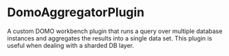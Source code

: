 # DomoAggregatorPlugin
A custom DOMO workbench plugin that runs a query over multiple database instances and aggregates the results into a single data set. This plugin is useful when dealing with a sharded DB layer.
